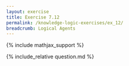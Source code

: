 ```yaml
---
layout: exercise
title: Exercise 7.12
permalink: /knowledge-logic-exercises/ex_12/
breadcrumb: Logical Agents
---
```


{% include mathjax_support %}

<div><i class="arrow-up loader" data-chapter="knowledge-logic-exercises" data-exercise="ex_12" data-rating="0"></i></div>
{% include_relative question.md %}
